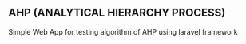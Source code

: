 ## AHP (ANALYTICAL HIERARCHY PROCESS)

Simple Web App for testing algorithm of AHP using laravel framework
